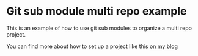# Git sub module multi repo example

This is an example of how to use git sub modules to organize a multi repo project. 

You can find more about how to set up a project like this [on my blog](https://jimtaylor.co.uk/blog/2021-04-01/git_sub_modules_repo/)
